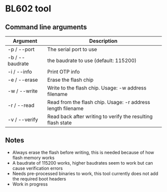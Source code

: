 # BL602 tool

## Command line arguments

| Argument            | Description                                                 |
|---------------------|-------------------------------------------------------------|
| -p / --port         | The serial port to use                                      |
| -b / --baudrate     | the baudrate to use (default: 115200)                       |
| -i / --info         | Print OTP info                                              |
| -e / --erase        | Erase the flash chip                                        |
| -w / --write        | Write to the flash chip. Usage: -w address filename         |
| -r / --read         | Read from the flash chip. Usage: -r address length filename |
| -v / --verify       | Read back after writing to verify the resulting flash state |

## Notes
- Always erase the flash before writing, this is needed because of how flash memory works
- A baudrate of 115200 works, higher baudrates seem to work but can cause verification errors
- Needs pre-processed binaries to work, this tool currently does not add the required boot headers
- Work in progress
